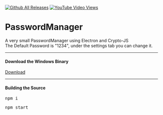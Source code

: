 [![Github All Releases](https://img.shields.io/github/downloads/peter81745/PasswordManager/total.svg)]()
<a href="https://www.youtube.com/watch?v=iciQDxmmy2Q"><img alt="YouTube Video Views" src="https://img.shields.io/youtube/views/iciQDxmmy2Q?style=social"></a>
# PasswordManager
A very small PasswordManager using Electron and Crypto-JS
<br>The Default Password is "1234", under the settings tab you can change it.
<Hr>
<h4>Download the Windows Binary</h4>
<a href="https://github.com/peter81745/PasswordManager/releases/download/1.0.0/PasswordManager-win32-x64.zip">Download</a>
<Hr>
<h4>Building the Source</h4>
  <pre>npm i</pre>
  <pre>npm start</pre>
